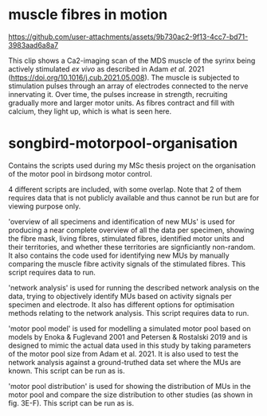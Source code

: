 # muscle fibres in motion
https://github.com/user-attachments/assets/9b730ac2-9f13-4cc7-bd71-3983aad6a8a7

This clip shows a Ca2-imaging scan of the MDS muscle of the syrinx being actively stimulated _ex vivo_ as described in Adam _et al._ 2021 (https://doi.org/10.1016/j.cub.2021.05.008). The muscle is subjected to stimulation pulses through an array of electrodes connected to the nerve innervating it. Over time, the pulses increase in strength, recruiting gradually more and larger motor units. As fibres contract and fill with calcium, they light up, which is what is seen here.


# songbird-motorpool-organisation

Contains the scripts used during my MSc thesis project on the organisation of the motor pool in birdsong motor control.

4 different scripts are included, with some overlap. Note that 2 of them requires data that is not publicly available and thus cannot be run but are for viewing purpose only.

'overview of all specimens and identification of new MUs' is used for producing a near complete overview of all the data per specimen, showing the fibre mask, living fibres, stimulated fibres, identified motor units and their territories, and whether these territories are signficiantly non-random. It also contains the code used for identifying new MUs by manually comparing the muscle fibre activity signals of the stimulated fibres.
This script requires data to run.

'network analysis' is used for running the described network analysis on the data, trying to objectively identify MUs based on activity signals per specimen and electrode. It also has different options for optimisation methods relating to the network analysis.
This script requires data to run.

'motor pool model' is used for modelling a simulated motor pool based on models by Enoka & Fuglevand 2001 and Petersen & Rostalski 2019 and is designed to mimic the actual data used in this study by taking parameters of the motor pool size from Adam et al. 2021. It is also used to test the network analysis against a ground-truthed data set where the MUs are known.
This script can be run as is.

'motor pool distribution' is used for showing the distribution of MUs in the motor pool and compare the size distribution to other studies (as shown in fig. 3E-F).
This script can be run as is.
